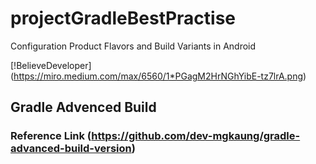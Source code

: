 # projectGradleBestPractise
Configuration Product Flavors and Build Variants in Android

[!BelieveDeveloper] (https://miro.medium.com/max/6560/1*PGagM2HrNGhYibE-tz7lrA.png)


## Gradle Advenced Build
### Reference Link (https://github.com/dev-mgkaung/gradle-advanced-build-version)
